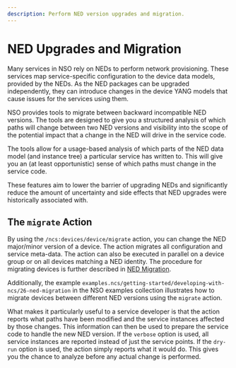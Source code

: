 ```yaml
---
description: Perform NED version upgrades and migration.
---
```


# NED Upgrades and Migration

Many services in NSO rely on NEDs to perform network provisioning. These services map service-specific configuration to the device data models, provided by the NEDs. As the NED packages can be upgraded independently, they can introduce changes in the device YANG models that cause issues for the services using them.

NSO provides tools to migrate between backward incompatible NED versions. The tools are designed to give you a structured analysis of which paths will change between two NED versions and visibility into the scope of the potential impact that a change in the NED will drive in the service code.

The tools allow for a usage-based analysis of which parts of the NED data model (and instance tree) a particular service has written to. This will give you an (at least opportunistic) sense of which paths must change in the service code.

These features aim to lower the barrier of upgrading NEDs and significantly reduce the amount of uncertainty and side effects that NED upgrades were historically associated with.

## The `migrate` Action <a href="#ug.ned.migration.migration" id="ug.ned.migration.migration"></a>

By using the `/ncs:devices/device/migrate` action, you can change the NED major/minor version of a device. The action migrates all configuration and service meta-data. The action can also be executed in parallel on a device group or on all devices matching a NED identity. The procedure for migrating devices is further described in [NED Migration](../../../administration/management/ned-administration.md#sec.ned\_migration).

Additionally, the example `examples.ncs/getting-started/developing-with-ncs/26-ned-migration` in the NSO examples collection illustrates how to migrate devices between different NED versions using the `migrate` action.

What makes it particularly useful to a service developer is that the action reports what paths have been modified and the service instances affected by those changes. This information can then be used to prepare the service code to handle the new NED version. If the `verbose` option is used, all service instances are reported instead of just the service points. If the `dry-run` option is used, the action simply reports what it would do. This gives you the chance to analyze before any actual change is performed.
